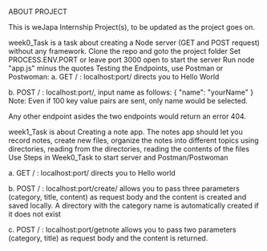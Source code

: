 ABOUT PROJECT

This is weJapa Internship Project(s), to be updated as the project goes on.

week0_Task is a task about creating a Node server (GET and POST request) without any framework. Clone the repo and goto the project folder Set PROCESS.ENV.PORT or leave port 3000 open to start the server Run node "app.js" minus the quotes Testing the Endpoints, use Postman or Postwoman:
a. GET / : localhost:port/ directs you to Hello World

b. POST / : localhost:port/, input name as follows: { "name": "yourName" }
Note: Even if 100 key value pairs are sent, only name would be selected.

Any other endpoint asides the two endpoints would return an error 404.

week1_Task is about Creating a note app. The notes app should let you record notes, create new files, organize the notes into different topics using directories, reading from the directories, reading the contents of the files
Use Steps in Week0_Task to start server and Postman/Postwoman

a. GET / : localhost:port/ directs you to Hello world

b. POST / : localhost:port/create/ allows you to pass three parameters (category, title, content) as request body and the content is created and saved locally. A directory with the category name is automatically created if it does not exist

c. POST / : localhost:port/getnote allows you to pass two parameters (category, title) as request body and the content is returned.
